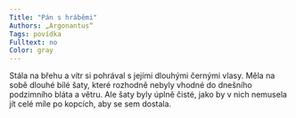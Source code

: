 ```yaml
---
Title: "Pán s hráběmi"
Authors: „Argonantus“
Tags: povídka
Fulltext: no
Color: gray
---
```

Stála na břehu a vítr si pohrával s jejími dlouhými černými vlasy.
Měla na sobě dlouhé bílé šaty, které rozhodně nebyly vhodné do
dnešního podzimního bláta a větru. Ale šaty byly úplně čisté, jako
by v nich nemusela jít celé míle po kopcích, aby se sem dostala.